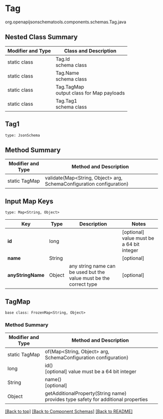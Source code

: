 # Tag
org.openapijsonschematools.components.schemas.Tag.java

## Nested Class Summary
| Modifier and Type | Class and Description |
| ----------------- | ---------------------- |
| static class | Tag.Id<br> schema class |
| static class | Tag.Name<br> schema class |
| static class | Tag.TagMap<br> output class for Map payloads |
| static class | Tag.Tag1<br> schema class |

## Tag1
```
type: JsonSchema
```

## Method Summary
| Modifier and Type | Method and Description |
| ----------------- | ---------------------- |
| static TagMap | validate(Map<String, Object> arg, SchemaConfiguration configuration) |

## Input Map Keys
```
type: Map<String, Object>
```
Key | Type |  Description | Notes
------------ | ------------- | ------------- | -------------
**id** | long |  | [optional] value must be a 64 bit integer
**name** | String |  | [optional]
**anyStringName** | Object | any string name can be used but the value must be the correct type | [optional]

## TagMap
```
base class: FrozenMap<String, Object>
```

### Method Summary
| Modifier and Type | Method and Description |
| ----------------- | ---------------------- |
| static TagMap | of(Map<String, Object> arg, SchemaConfiguration configuration) |
| long | id()<br>[optional] value must be a 64 bit integer |
| String | name()<br>[optional] |
| Object | getAdditionalProperty(String name)<br>provides type safety for additional properties |

[[Back to top]](#top) [[Back to Component Schemas]](../../../README.md#Component-Schemas) [[Back to README]](../../../README.md)
